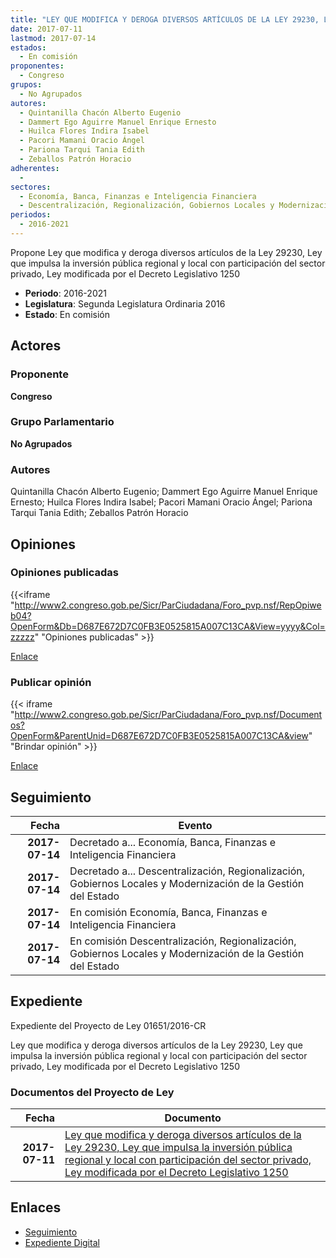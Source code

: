 ```yaml
---
title: "LEY QUE MODIFICA Y DEROGA DIVERSOS ARTÍCULOS DE LA LEY 29230, LEY QUE IMPULSA LA INVERSIÓN PÚBLICA REGIONAL Y LOCAL CON PARTICIPACIÓN DEL SECTOR PRIVADO, LEY MODIFICADA POR EL DECRETO LEGISLATIVO 1250"
date: 2017-07-11
lastmod: 2017-07-14
estados: 
  - En comisión
proponentes: 
  - Congreso
grupos: 
  - No Agrupados
autores: 
  - Quintanilla Chacón Alberto Eugenio
  - Dammert Ego Aguirre Manuel Enrique Ernesto
  - Huilca Flores Indira Isabel
  - Pacori Mamani Oracio Ángel
  - Pariona Tarqui Tania Edith
  - Zeballos Patrón Horacio
adherentes: 
  - 
sectores: 
  - Economía, Banca, Finanzas e Inteligencia Financiera
  - Descentralización, Regionalización, Gobiernos Locales y Modernización de la Gestión del Estado
periodos: 
  - 2016-2021
---
```


Propone Ley que modifica y deroga diversos artículos de la Ley 29230, Ley que impulsa la inversión pública regional y local con participación del sector privado, Ley modificada por el Decreto Legislativo 1250

- **Periodo**: 2016-2021
- **Legislatura**: Segunda Legislatura Ordinaria 2016
- **Estado**: En comisión

## Actores

### Proponente

**Congreso**

### Grupo Parlamentario

**No Agrupados**

### Autores

Quintanilla Chacón Alberto Eugenio; Dammert Ego Aguirre Manuel Enrique Ernesto; Huilca Flores Indira Isabel; Pacori Mamani Oracio Ángel; Pariona Tarqui Tania Edith; Zeballos Patrón Horacio


## Opiniones

### Opiniones publicadas

{{<iframe "http://www2.congreso.gob.pe/Sicr/ParCiudadana/Foro_pvp.nsf/RepOpiweb04?OpenForm&Db=D687E672D7C0FB3E0525815A007C13CA&View=yyyy&Col=zzzzz" "Opiniones publicadas" >}}

[Enlace](http://www2.congreso.gob.pe/Sicr/ParCiudadana/Foro_pvp.nsf/RepOpiweb04?OpenForm&Db=D687E672D7C0FB3E0525815A007C13CA&View=yyyy&Col=zzzzz)
### Publicar opinión

{{< iframe "http://www2.congreso.gob.pe/Sicr/ParCiudadana/Foro_pvp.nsf/Documentos?OpenForm&ParentUnid=D687E672D7C0FB3E0525815A007C13CA&view" "Brindar opinión" >}}

[Enlace](http://www2.congreso.gob.pe/Sicr/ParCiudadana/Foro_pvp.nsf/Documentos?OpenForm&ParentUnid=D687E672D7C0FB3E0525815A007C13CA&view)

## Seguimiento

| Fecha | Evento |
|------:|--------|
| **2017-07-14** | Decretado a... Economía, Banca, Finanzas e Inteligencia Financiera|
| **2017-07-14** | Decretado a... Descentralización, Regionalización, Gobiernos Locales y Modernización de la Gestión del Estado|
| **2017-07-14** | En comisión Economía, Banca, Finanzas e Inteligencia Financiera|
| **2017-07-14** | En comisión Descentralización, Regionalización, Gobiernos Locales y Modernización de la Gestión del Estado|


## Expediente

Expediente del Proyecto de Ley 01651/2016-CR

Ley que modifica y deroga diversos artículos de la Ley 29230, Ley que impulsa la inversión pública regional y local con participación del sector privado, Ley modificada por el Decreto Legislativo 1250


### Documentos del Proyecto de Ley

| Fecha | Documento |
|------:|--------|
| **2017-07-11** | [Ley que modifica y deroga diversos artículos de la Ley 29230, Ley que impulsa la inversión pública regional y local con participación del sector privado, Ley modificada por el Decreto Legislativo 1250](http://www.leyes.congreso.gob.pe/Documentos/2016_2021/Proyectos_de_Ley_y_de_Resoluciones_Legislativas/PL0165120170711.pdf) |

## Enlaces 

- [Seguimiento](http://www2.congreso.gob.pe/Sicr/TraDocEstProc/CLProLey2016.nsf/f7fff46988ca05b1052578e100829cc7/a96ba16e1648cb690525815a0080cfc8?OpenDocument)
- [Expediente Digital](http://www2.congreso.gob.pe/Sicr/TraDocEstProc/CLProLey2016.nsf/f7fff46988ca05b1052578e100829cc7/a96ba16e1648cb690525815a0080cfc8?OpenDocument&Click=05257FB7005EB655.eb71d0cf91d8294e05256cdf006b5706/$Body/0.1C6C)
